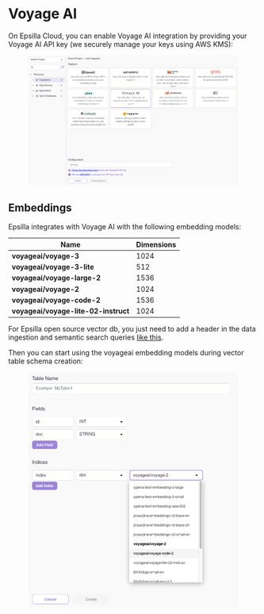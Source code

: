 # Voyage AI

On Epsilla Cloud, you can enable Voyage AI integration by providing your Voyage AI API key (we securely manage your keys using AWS KMS):

<figure><img src="../../.gitbook/assets/Screenshot 2024-05-18 at 8.52.45 AM.png" alt=""><figcaption></figcaption></figure>

## Embeddings

Epsilla integrates with Voyage AI with the following embedding models:

| Name                                 | Dimensions |
|--------------------------------------|------------|
| **voyageai/voyage-3**                | 1024       |
| **voyageai/voyage-3-lite**           | 512        |
| **voyageai/voyage-large-2**          | 1536       |
| **voyageai/voyage-2**                | 1024       |
| **voyageai/voyage-code-2**           | 1536       |
| **voyageai/voyage-lite-02-instruct** | 1024       |

For Epsilla open source vector db, you just need to add a header in the data ingestion and semantic search queries [like this](../../vector-database/embeddings.md#voyage-ai-embedding).

Then you can start using the voyageai embedding models during vector table schema creation:

<figure><img src="../../.gitbook/assets/Screenshot 2024-01-31 at 12.10.07 PM.png" alt=""><figcaption></figcaption></figure>

